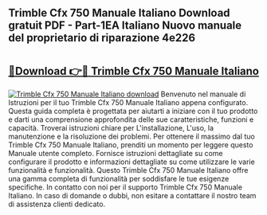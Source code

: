 ## Trimble Cfx 750 Manuale Italiano Download gratuit PDF - Part-1EA Italiano Nuovo manuale del proprietario di riparazione 4e226

# <h2><a href="http://dfavfsr.blite.top/?on=Trimble+Cfx+750+Manuale+Italiano">🔗Download 👉🔴 Trimble Cfx 750 Manuale Italiano</a></h2>

[![Trimble Cfx 750 Manuale Italiano download](https://i.imgur.com/lujVjoI.png)](http://dfavfsr.blite.top/?on=Trimble+Cfx+750+Manuale+Italiano)
Benvenuto nel manuale di Istruzioni per il tuo Trimble Cfx 750 Manuale Italiano appena configurato. Questa guida completa è progettata per aiutarti a iniziare con il tuo prodotto e darti una comprensione approfondita delle sue caratteristiche, funzioni e capacità. Troverai istruzioni chiare per L'installazione, L'uso, la manutenzione e la risoluzione dei problemi. Per ottenere il massimo dal tuo Trimble Cfx 750 Manuale Italiano, prenditi un momento per leggere questo Manuale utente completo. Fornisce istruzioni dettagliate su come configurare il prodotto e informazioni dettagliate su come utilizzare le varie funzionalità e funzionalità. Questo Trimble Cfx 750 Manuale Italiano offre una gamma completa di funzionalità per soddisfare le tue esigenze specifiche. In contatto con noi per il supporto Trimble Cfx 750 Manuale Italiano. In caso di domande o dubbi, non esitare a contattare il nostro team di assistenza clienti dedicato.

